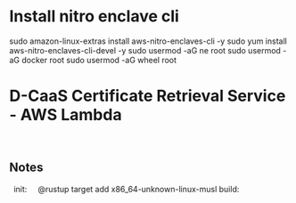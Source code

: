 

# Install nitro enclave cli
sudo amazon-linux-extras install aws-nitro-enclaves-cli -y
sudo yum install aws-nitro-enclaves-cli-devel -y
sudo usermod -aG ne root
sudo usermod -aG docker root
sudo usermod -aG wheel root


# D-CaaS Certificate Retrieval Service  - AWS Lambda
 
## Notes
 
init:
    @rustup target add x86_64-unknown-linux-musl
build:
 